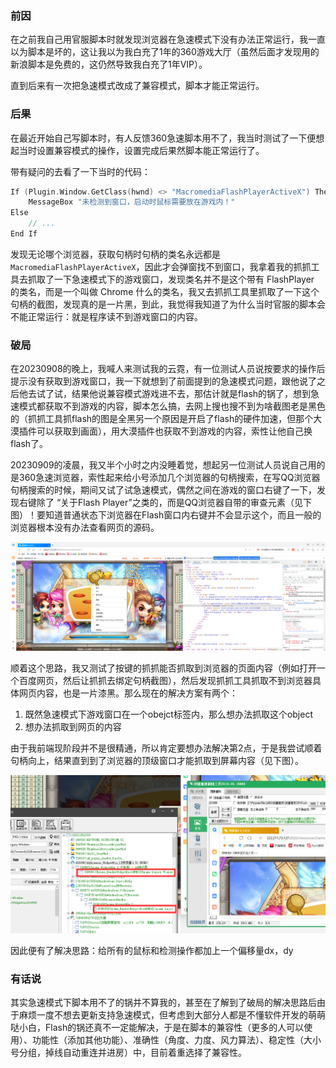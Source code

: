 ### 前因

在之前我自己用官服脚本时就发现浏览器在急速模式下没有办法正常运行，我一直以为脚本是坏的，这让我以为我白充了1年的360游戏大厅（虽然后面才发现用的新浪脚本是免费的，这仍然导致我白充了1年VIP）。

直到后来有一次把急速模式改成了兼容模式，脚本才能正常运行。

### 后果

在最近开始自己写脚本时，有人反馈360急速脚本用不了，我当时测试了一下便想起当时设置兼容模式的操作，设置完成后果然脚本能正常运行了。

带有疑问的去看了一下当时的代码：

```c
If (Plugin.Window.GetClass(hwnd) <> "MacromediaFlashPlayerActiveX") Then 
	MessageBox "未检测到窗口，启动时鼠标需要放在游戏内！"
Else 
	// ...
End If
```

发现无论哪个浏览器，获取句柄时句柄的类名永远都是 `MacromediaFlashPlayerActiveX`，因此才会弹窗找不到窗口，我拿着我的抓抓工具去抓取了一下急速模式下的游戏窗口，发现类名并不是这个带有 FlashPlayer 的类名，而是一个叫做 Chrome 什么的类名，我又去抓抓工具里抓取了一下这个句柄的截图，发现真的是一片黑，到此，我觉得我知道了为什么当时官服的脚本会不能正常运行：就是程序读不到游戏窗口的内容。

### 破局

在20230908的晚上，我喊人来测试我的云霓，有一位测试人员说按要求的操作后提示没有获取到游戏窗口，我一下就想到了前面提到的急速模式问题，跟他说了之后他去试了试，结果他说兼容模式游戏进不去，那估计就是flash的锅了，想到急速模式都获取不到游戏的内容，脚本怎么搞，去网上搜也搜不到为啥截图老是黑色的（抓抓工具抓flash的图是全黑另一个原因是开启了flash的硬件加速，但那个大漠插件可以获取到画面），用大漠插件也获取不到游戏的内容，索性让他自己换flash了。

20230909的凌晨，我又半个小时之内没睡着觉，想起另一位测试人员说自己用的是360急速浏览器，索性起来给小号添加几个浏览器的句柄搜索，在写QQ浏览器句柄搜索的时候，期间又试了试急速模式，偶然之间在游戏的窗口右键了一下，发现右键除了 “关于Flash Player”之类的，而是QQ浏览器自带的审查元素（见下图）！要知道普通状态下浏览器在Flash窗口内右键并不会显示这个，而且一般的浏览器根本没有办法查看网页的源码。

![image-20230909143437138](.\img\image-20230909143437138.png)

顺着这个思路，我又测试了按键的抓抓能否抓取到浏览器的页面内容（例如打开一个百度网页，然后让抓抓去绑定句柄截图），然后发现抓抓工具抓取不到浏览器具体网页内容，也是一片漆黑。那么现在的解决方案有两个：

1. 既然急速模式下游戏窗口在一个obejct标签内，那么想办法抓取这个object
2. 想办法抓取到网页的内容

由于我前端现阶段并不是很精通，所以肯定要想办法解决第2点，于是我尝试顺着句柄向上，结果直到到了浏览器的顶级窗口才能抓取到屏幕内容（见下图）。

![image-20230909135015853](.\img\image-20230909135015853.png)

因此便有了解决思路：给所有的鼠标和检测操作都加上一个偏移量dx，dy

### 有话说

其实急速模式下脚本用不了的锅并不算我的，甚至在了解到了破局的解决思路后由于麻烦一度不想去更新支持急速模式，但考虑到大部分人都是不懂软件开发的萌萌哒小白，Flash的锅还真不一定能解决，于是在脚本的兼容性（更多的人可以使用）、功能性（添加其他功能）、准确性（角度、力度、风力算法）、稳定性（大小号分组，掉线自动重连并进房）中，目前着重选择了兼容性。